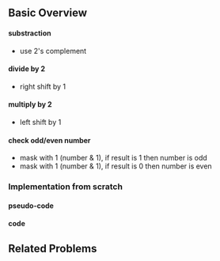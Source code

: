 ## Basic Overview

#### substraction
- use 2's complement 
#### divide by 2 
- right shift by 1
#### multiply by 2 
- left shift by 1
#### check odd/even number
- mask with 1 (number & 1), if result is 1 then number is odd
- mask with 1 (number & 1), if result is 0 then number is even
### Implementation from scratch
#### pseudo-code

#### code

## Related Problems


